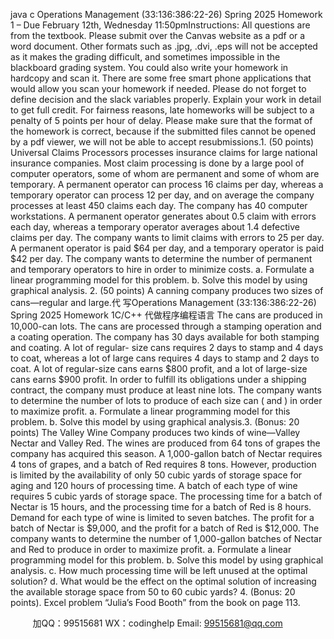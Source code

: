 java c
Operations Management (33:136:386:22-26) Spring 2025 
Homework   1 – Due February   12th, Wednesday   11:50pmInstructions: All questions are from the textbook. Please submit over the Canvas website as a pdf   or   a   word   document.   Other   formats   such   as   .jpg,   .dvi,   .eps   will   not   be   accepted   as   it   makes   the   grading   difficult,   and   sometimes   impossible   in   the   blackboard   grading   system.   You   could   also   write your homework in hardcopy and   scan   it.   There   are   some   free   smart phone   applications   that   would   allow you   scan your homework   if   needed. Please   do   not   forget   to   define   decision   and   the   slack variables properly.   Explain   your work   in   detail   to   get   full   credit.   For   fairness   reasons,   late   homeworks   will   be   subject   to   a   penalty   of   5 points   per   hour   of   delay.   Please   make   sure   that   the format of   the   homework is correct,   because if   the submitted files cannot   be opened   by a   pdf   viewer,   we will not be able to accept resubmissions.1. (50 points) Universal Claims Processors processes insurance claims for large national insurance   companies. Most   claim   processing   is   done   by   a   large   pool   of   computer   operators,   some   of   whom are permanent and some of   whom are temporary. A permanent operator can process   16 claims per   day, whereas a temporary operator can process   12 per day, and on average the company processes   at least 450 claims   each day.   The   company   has   40   computer workstations.   A   permanent   operator   generates about 0.5   claim with   errors   each   day, whereas   a   temporary   operator   averages   about   1.4   defective   claims   per   day.   The   company   wants   to   limit   claims   with    errors   to   25   per   day.   A   permanent   operator   is   paid   $64   per   day,   and   a   temporary   operator   is   paid   $42   per   day.   The   company wants to determine the number of   permanent and temporary operators to hire in order to   minimize costs.
a. Formulate a linear programming model for this problem.
b.   Solve this model by using graphical analysis.
2. (50 points) A canning company produces two sizes of   cans—regular   and   large.代 写Operations Management (33:136:386:22-26) Spring 2025 Homework 1C/C++
代做程序编程语言   The   cans   are         produced in   10,000-can lots. The cans are processed through a   stamping   operation   and   a   coating   operation. The company has 30 days available for both   stamping   and   coating. A   lot   of   regular-   size cans requires 2 days to stamp and 4   days to   coat,   whereas   a   lot   of   large   cans   requires   4   days   to stamp and 2 days to coat. A lot   of   regular-size   cans   earns   $800 profit,   and   a   lot   of   large-size cans earns $900 profit. In order to fulfill its   obligations   under   a   shipping   contract,   the   company must produce at least nine lots. The company wants to determine the number   of   lots   to produce       of   each size can (   and )   in   order to maximize profit.
a. Formulate a linear programming model for this problem.
b.   Solve this model by using graphical analysis.3. (Bonus: 20 points) The Valley Wine Company produces two kinds of   wine—Valley Nectar    and Valley Red. The wines are produced from 64 tons of   grapes   the   company has   acquired   this   season. A   1,000-gallon batch of   Nectar requires 4 tons of   grapes, and a batch of   Red requires   8 tons. However, production is limited by the availability of   only 50 cubic   yards   of   storage   space for aging and   120 hours of   processing time. A batch of   each type of   wine requires   5   cubic yards of   storage space. The processing time for a batch of   Nectar is   15 hours,   and the processing   time   for a batch of   Red is 8 hours. Demand for   each type   of   wine   is   limited   to   seven batches.   The   profit for a batch of   Nectar is $9,000, and the profit   for   a batch   of   Red   is   $12,000.   The   company   wants to determine the number of 1,000-gallon batches of   Nectar and Red to produce in   order to maximize profit.
a. Formulate a linear programming model for this problem.
b.   Solve this model by using graphical analysis.
c. How much processing time will be left unused at the optimal   solution?
d. What would be the effect on the optimal solution of   increasing   the   available   storage space from   50 to   60   cubic yards?
4. (Bonus: 20 points). Excel problem “Julia’s Food Booth” from the book   on page   113.





         
加QQ：99515681  WX：codinghelp  Email: 99515681@qq.com
